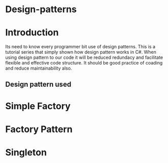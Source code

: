 # Design-patterns

# Introduction
Its need to know every programmer bit use of design patterns. This is a tutorial series that simply shown how design pattern works in C#. When using design pattern to our code it will be reduced redundacy and facilitate flexible and effective code structure. It should be good practice of coading and reduce maintainability also.

## Design pattern used
# Simple Factory
# Factory Pattern
# Singleton
